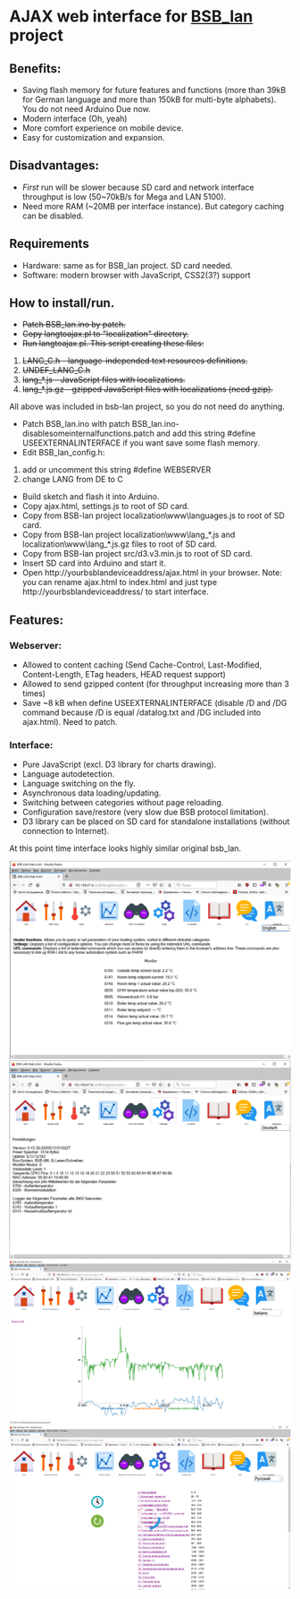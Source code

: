# AJAX web interface for <A HREF="https://github.com/fredlcore/bsb_lan/">BSB_lan</A> project

## Benefits:
- Saving flash memory for future features and functions (more than 39kB for German language and more than 150kB for multi-byte alphabets). You do not need Arduino Due now.
- Modern interface (Oh, yeah)
- More comfort experience on mobile device.
- Easy for customization and expansion.

## Disadvantages:
- *First* run will be slower because SD card and network interface throughput is low (50~70kB/s for Mega and LAN 5100).
- Need more RAM (~20MB per interface instance). But category caching can be disabled.

## Requirements
- Hardware: same as for BSB_lan project. SD card needed.
- Software: modern browser with JavaScript, CSS2(3?) support

## How to install/run.
- <s>Patch BSB_lan.ino by patch.</s>
- <s>Copy langtoajax.pl to "localization" directory.</s>
- <s>Run langtoajax.pl. This script creating these files:</s>
1. <s>LANG_C.h - language-independed text resources definitions.</s>
2. <s>UNDEF_LANG_C.h</s>
3. <s>lang_\*.js - JavaScript files with localizations.</s>
4. <s>lang_\*.js.gz - gzipped JavaScript files with localizations (need gzip).</s>

All above was included in bsb-lan project, so you do not need do anything.

- Patch BSB_lan.ino with patch BSB_lan.ino-disablesomeinternalfunctions.patch and add this string #define USEEXTERNALINTERFACE if you want save some flash memory.
- Edit BSB_lan_config.h:
1. add or uncomment this string #define WEBSERVER
2. change LANG from DE to C
- Build sketch and flash it into Arduino.
- Copy ajax.html, settings.js to root of SD card.
- Copy from BSB-lan project localization\www\languages.js to root of SD card.
- Copy from BSB-lan project localization\www\lang_\*.js and localization\www\lang_\*.js.gz files to root of SD card.
- Copy from BSB-lan project src/d3.v3.min.js to root of SD card.
- Insert SD card into Arduino and start it.
- Open http://yourbsblandeviceaddress/ajax.html in your browser. Note: you can rename ajax.html to index.html and just type http://yourbsblandeviceaddress/ to start interface.

## Features:
### Webserver:
- Allowed to content caching (Send Cache-Control, Last-Modified, Content-Length, ETag headers, HEAD request support)
- Allowed to send gzipped content (for throughput increasing more than 3 times)
- Save ~8 kB when define USEEXTERNALINTERFACE (disable /D and /DG command because /D is equal /datalog.txt and /DG included into ajax.html). Need to patch.
### Interface:
- Pure JavaScript (excl. D3 library for charts drawing).
- Language autodetection.
- Language switching on the fly.
- Asynchronous data loading/updating.
- Switching between categories without page reloading.
- Configuration save/restore (very slow due BSB protocol limitation).
- D3 library can be placed on SD card for standalone installations (without connection to Internet).

At this point time interface looks highly similar original bsb_lan.

<img src="https://github.com/dukess/bsb_lan_ajax/blob/master/blobs/mainpage.png" size="50%">

<img src="https://github.com/dukess/bsb_lan_ajax/blob/master/blobs/settings.png" size="50%">

<img src="https://github.com/dukess/bsb_lan_ajax/blob/master/blobs/datalog.png" size="50%">

<img src="https://github.com/dukess/bsb_lan_ajax/blob/master/blobs/functions.png" size="50%">
